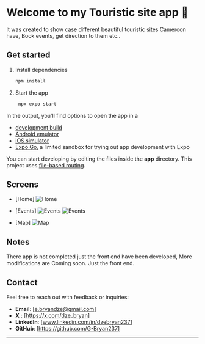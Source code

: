 # Welcome to my Touristic site app 👋
 
 It was created to show case different beautiful touristic sites Cameroon have, Book events, get direction to them etc..

## Get started

1. Install dependencies

   ```bash
   npm install
   ```

2. Start the app

   ```bash
    npx expo start
   ```

In the output, you'll find options to open the app in a

- [development build](https://docs.expo.dev/develop/development-builds/introduction/)
- [Android emulator](https://docs.expo.dev/workflow/android-studio-emulator/)
- [iOS simulator](https://docs.expo.dev/workflow/ios-simulator/)
- [Expo Go](https://expo.dev/go), a limited sandbox for trying out app development with Expo

You can start developing by editing the files inside the **app** directory. This project uses [file-based routing](https://docs.expo.dev/router/introduction).

## Screens
- [Home] 
   ![Home](./screenshots/Home.jpg)

- [Events] 
   ![Events](./screenshots/Events.jpg)
   ![Events](./screenshots/Events2.jpg)

- [Map] 
   ![Map](./screenshots/Map.jpg)

## Notes
   There app is not completed just the front end have been developed, More modifications are Coming soon.
   Just the front end.


## Contact

Feel free to reach out with feedback or inquiries:

- **Email**: [e.bryandze@gmail.com]
- **X** : [https://x.com/dze_bryan]
- **LinkedIn**: [www.linkedin.com/in/dzebryan237]
- **GitHub**: [https://github.com/G-Bryan237]

---
